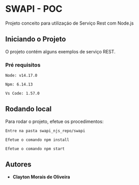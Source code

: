 # SWAPI - POC
Projeto conceito para utilizaçáo de Serviço Rest com Node.js

## Iniciando o Projeto

O projeto contém alguns exemplos de serviço REST.

### Pré requisitos

```
Node: v14.17.0

Npm: 6.14.13

Vs Code: 1.57.0

```

## Rodando local

Para rodar o projeto, efetue os procedimentos:

```
Entre na pasta swapi_njs_repo/swapi

Efetue o comando npm install

Efetue o comando npm start

```

## Autores

* **Clayton Morais de Oliveira** 
